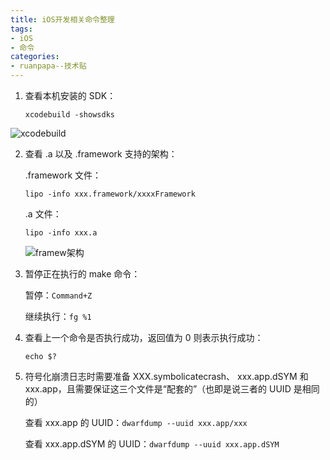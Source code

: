 ```yaml
---
title: iOS开发相关命令整理
tags:
- iOS
- 命令
categories:
- ruanpapa--技术贴
---
```




1. 查看本机安装的 SDK：

   ```
   xcodebuild -showsdks
   ```

![xcodebuild](http://upload-images.jianshu.io/upload_images/698554-8767d163320b30c5.png?imageMogr2/auto-orient/strip%7CimageView2/2/w/1240)



2. 查看 .a 以及 .framework 支持的架构：

   .framework 文件：

   ```
   lipo -info xxx.framework/xxxxFramework
   ```

   .a 文件： 

   ```
   lipo -info xxx.a
   ```

   ![framew架构](https://upload-images.jianshu.io/upload_images/698554-e7004756972e1ccf.png?imageMogr2/auto-orient/strip%7CimageView2/2/w/1240)




3. 暂停正在执行的 make 命令：

   暂停：```Command+Z ```

   继续执行：```fg %1```



4. 查看上一个命令是否执行成功，返回值为 0 则表示执行成功：

   ```echo $? ```



5. 符号化崩溃日志时需要准备 XXX.symbolicatecrash、 xxx.app.dSYM 和 xxx.app，且需要保证这三个文件是“配套的”（也即是说三者的 UUID 是相同的）

   查看 xxx.app 的 UUID：`dwarfdump --uuid xxx.app/xxx`

   查看 xxx.app.dSYM 的 UUID：`dwarfdump --uuid xxx.app.dSYM`

   